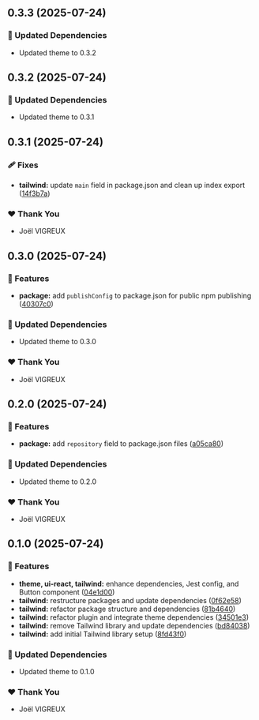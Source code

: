 ## 0.3.3 (2025-07-24)

### 🧱 Updated Dependencies

- Updated theme to 0.3.2

## 0.3.2 (2025-07-24)

### 🧱 Updated Dependencies

- Updated theme to 0.3.1

## 0.3.1 (2025-07-24)

### 🩹 Fixes

- **tailwind:** update `main` field in package.json and clean up index export ([14f3b7a](https://github.com/Udixio/UI/commit/14f3b7a))

### ❤️ Thank You

- Joël VIGREUX

## 0.3.0 (2025-07-24)

### 🚀 Features

- **package:** add `publishConfig` to package.json for public npm publishing ([40307c0](https://github.com/Udixio/UI/commit/40307c0))

### 🧱 Updated Dependencies

- Updated theme to 0.3.0

### ❤️ Thank You

- Joël VIGREUX

## 0.2.0 (2025-07-24)

### 🚀 Features

- **package:** add `repository` field to package.json files ([a05ca80](https://github.com/Udixio/UI/commit/a05ca80))

### 🧱 Updated Dependencies

- Updated theme to 0.2.0

### ❤️ Thank You

- Joël VIGREUX

## 0.1.0 (2025-07-24)

### 🚀 Features

- **theme, ui-react, tailwind:** enhance dependencies, Jest config, and Button component ([04e1d00](https://github.com/Udixio/UI/commit/04e1d00))
- **tailwind:** restructure packages and update dependencies ([0f62e58](https://github.com/Udixio/UI/commit/0f62e58))
- **tailwind:** refactor package structure and dependencies ([81b4640](https://github.com/Udixio/UI/commit/81b4640))
- **tailwind:** refactor plugin and integrate theme dependencies ([34501e3](https://github.com/Udixio/UI/commit/34501e3))
- **tailwind:** remove Tailwind library and update dependencies ([bd84038](https://github.com/Udixio/UI/commit/bd84038))
- **tailwind:** add initial Tailwind library setup ([8fd43f0](https://github.com/Udixio/UI/commit/8fd43f0))

### 🧱 Updated Dependencies

- Updated theme to 0.1.0

### ❤️ Thank You

- Joël VIGREUX